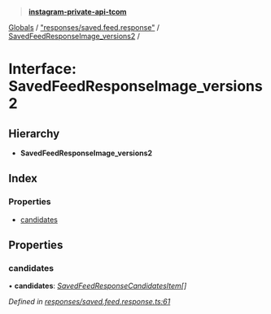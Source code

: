 > **[instagram-private-api-tcom](../README.md)**

[Globals](../README.md) / ["responses/saved.feed.response"](../modules/_responses_saved_feed_response_.md) / [SavedFeedResponseImage_versions2](_responses_saved_feed_response_.savedfeedresponseimage_versions2.md) /

# Interface: SavedFeedResponseImage_versions2

## Hierarchy

* **SavedFeedResponseImage_versions2**

## Index

### Properties

* [candidates](_responses_saved_feed_response_.savedfeedresponseimage_versions2.md#candidates)

## Properties

###  candidates

• **candidates**: *[SavedFeedResponseCandidatesItem](_responses_saved_feed_response_.savedfeedresponsecandidatesitem.md)[]*

*Defined in [responses/saved.feed.response.ts:61](https://github.com/cuonglnhust/instagram-private-api-tcom/blob/3e16058/src/responses/saved.feed.response.ts#L61)*